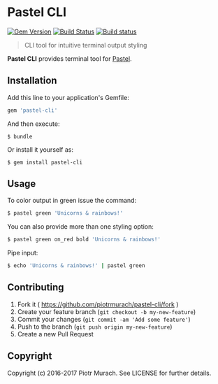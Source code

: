 # Pastel CLI

[![Gem Version](https://badge.fury.io/rb/pastel-cli.svg)][gem]
[![Build Status](https://secure.travis-ci.org/piotrmurach/pastel-cli.svg?branch=master)][travis]
[![Build status](https://ci.appveyor.com/api/projects/status/lqhbd9sy4rn8xdr2?svg=true)][appveyor]

[gem]: http://badge.fury.io/rb/pastel-cli
[travis]: http://travis-ci.org/piotrmurach/pastel-cli
[appveyor]: https://ci.appveyor.com/project/piotrmurach/pastel-cli

> CLI tool for intuitive terminal output styling

**Pastel CLI** provides terminal tool for [Pastel](https://github.com/piotrmurach/pastel).

## Installation

Add this line to your application's Gemfile:

```ruby
gem 'pastel-cli'
```

And then execute:

    $ bundle

Or install it yourself as:

    $ gem install pastel-cli

## Usage

To color output in green issue the command:

```bash
$ pastel green 'Unicorns & rainbows!'
```

You can also provide more than one styling option:

```bash
$ pastel green on_red bold 'Unicorns & rainbows!'
```

Pipe input:

```bash
$ echo 'Unicorns & rainbows!' | pastel green
```

## Contributing

1. Fork it ( https://github.com/piotrmurach/pastel-cli/fork )
2. Create your feature branch (`git checkout -b my-new-feature`)
3. Commit your changes (`git commit -am 'Add some feature'`)
4. Push to the branch (`git push origin my-new-feature`)
5. Create a new Pull Request

## Copyright

Copyright (c) 2016-2017 Piotr Murach. See LICENSE for further details.
